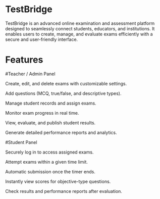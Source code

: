 # TestBridge
TestBridge is an advanced online examination and assessment platform designed to seamlessly connect students, educators, and institutions. It enables users to create, manage, and evaluate exams efficiently with a secure and user-friendly interface.

# Features
 #Teacher / Admin Panel

Create, edit, and delete exams with customizable settings.

Add questions (MCQ, true/false, and descriptive types).

Manage student records and assign exams.

Monitor exam progress in real time.

View, evaluate, and publish student results.

Generate detailed performance reports and analytics.

 #Student Panel

Securely log in to access assigned exams.

Attempt exams within a given time limit.

Automatic submission once the timer ends.

Instantly view scores for objective-type questions.

Check results and performance reports after evaluation.
